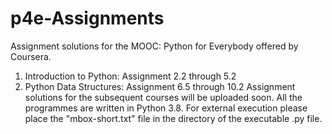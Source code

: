 # p4e-Assignments
Assignment solutions for the MOOC: Python for Everybody offered by Coursera.
1. Introduction to Python: Assignment 2.2 through 5.2
2. Python Data Structures: Assignment 6.5 through 10.2
Assignment solutions for the subsequent courses will be uploaded soon. All the programmes are written in Python 3.8. For external execution please place the "mbox-short.txt" file in the directory of the executable .py file.
